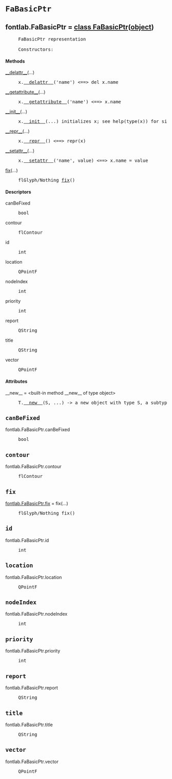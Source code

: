 

<a name="fontlab.FaBasicPtr"></a>

# `FaBasicPtr`


<dt class="class"><h2><span class="class-name">fontlab.FaBasicPtr</span> = <a name="fontlab.FaBasicPtr" href="#fontlab.FaBasicPtr">class FaBasicPtr</a>(<a href="./__builtin__.html#object">object</a>)</h2></dt><dd class="class"><dd>


<pre class="doc" markdown="0">FaBasicPtr representation

Constructors:</pre>


</dd><h4 class="head-methods">Methods </h4><dl class="function"><dt><a name="FaBasicPtr-__delattr__" href="#FaBasicPtr-__delattr__"><span class="function-name">__delattr__</span></a><span class="argspec">(...)</span></dt><dd>

<pre class="doc" markdown="0">x.<a href="#fontlab.FaBasicPtr-__delattr__">__delattr__</a>('name') <==> del x.name</pre>

</dd></dl>
<dl class="function"><dt><a name="FaBasicPtr-__getattribute__" href="#FaBasicPtr-__getattribute__"><span class="function-name">__getattribute__</span></a><span class="argspec">(...)</span></dt><dd>

<pre class="doc" markdown="0">x.<a href="#fontlab.FaBasicPtr-__getattribute__">__getattribute__</a>('name') <==> x.name</pre>

</dd></dl>
<dl class="function"><dt><a name="FaBasicPtr-__init__" href="#FaBasicPtr-__init__"><span class="function-name">__init__</span></a><span class="argspec">(...)</span></dt><dd>

<pre class="doc" markdown="0">x.<a href="#fontlab.FaBasicPtr-__init__">__init__</a>(...) initializes x; see help(type(x)) for signature</pre>

</dd></dl>
<dl class="function"><dt><a name="FaBasicPtr-__repr__" href="#FaBasicPtr-__repr__"><span class="function-name">__repr__</span></a><span class="argspec">(...)</span></dt><dd>

<pre class="doc" markdown="0">x.<a href="#fontlab.FaBasicPtr-__repr__">__repr__</a>() <==> repr(x)</pre>

</dd></dl>
<dl class="function"><dt><a name="FaBasicPtr-__setattr__" href="#FaBasicPtr-__setattr__"><span class="function-name">__setattr__</span></a><span class="argspec">(...)</span></dt><dd>

<pre class="doc" markdown="0">x.<a href="#fontlab.FaBasicPtr-__setattr__">__setattr__</a>('name', value) <==> x.name = value</pre>

</dd></dl>
<dl class="function"><dt><a name="FaBasicPtr-fix" href="#FaBasicPtr-fix"><span class="function-name">fix</span></a><span class="argspec">(...)</span></dt><dd>

<pre class="doc" markdown="0">flGlyph/Nothing <a href="#fontlab.FaBasicPtr-fix">fix</a>()</pre>

</dd></dl>

  <h4 class="head-desc">Descriptors </h4><dl class="descriptor"><dt>canBeFixed</dt>
<dd>

<pre class="doc" markdown="0">bool</pre>

</dd>
</dl>
<dl class="descriptor"><dt>contour</dt>
<dd>

<pre class="doc" markdown="0">flContour</pre>

</dd>
</dl>
<dl class="descriptor"><dt>id</dt>
<dd>

<pre class="doc" markdown="0">int</pre>

</dd>
</dl>
<dl class="descriptor"><dt>location</dt>
<dd>

<pre class="doc" markdown="0">QPointF</pre>

</dd>
</dl>
<dl class="descriptor"><dt>nodeIndex</dt>
<dd>

<pre class="doc" markdown="0">int</pre>

</dd>
</dl>
<dl class="descriptor"><dt>priority</dt>
<dd>

<pre class="doc" markdown="0">int</pre>

</dd>
</dl>
<dl class="descriptor"><dt>report</dt>
<dd>

<pre class="doc" markdown="0">QString</pre>

</dd>
</dl>
<dl class="descriptor"><dt>title</dt>
<dd>

<pre class="doc" markdown="0">QString</pre>

</dd>
</dl>
<dl class="descriptor"><dt>vector</dt>
<dd>

<pre class="doc" markdown="0">QPointF</pre>

</dd>
</dl>

  <h4 class="head-attrs">Attributes </h4><dl><dt><span class="other-name">__new__</span> = &lt;built-in method __new__ of type object&gt;<dd>

<pre class="doc" markdown="0">T.<a href="#fontlab.FaBasicPtr-__new__">__new__</a>(S, ...) -> a new object with type S, a subtype of T</pre>

</dd></dl>
</dd>


<a name="fontlab.FaBasicPtr.canBeFixed"></a>

## `canBeFixed`


<dl class="descriptor"><dt>fontlab.FaBasicPtr.canBeFixed</dt>
<dd>

<pre class="doc" markdown="0">bool</pre>

</dd>
</dl>



<a name="fontlab.FaBasicPtr.contour"></a>

## `contour`


<dl class="descriptor"><dt>fontlab.FaBasicPtr.contour</dt>
<dd>

<pre class="doc" markdown="0">flContour</pre>

</dd>
</dl>



<a name="fontlab.FaBasicPtr.fix"></a>

## `fix`


<dl class="function"><dt><a name="-fontlab.FaBasicPtr.fix" href="#-fontlab.FaBasicPtr.fix"><span class="function-name">fontlab.FaBasicPtr.fix</span></a> = fix<span class="argspec">(...)</span></dt><dd>

<pre class="doc" markdown="0">flGlyph/Nothing fix()</pre>

</dd></dl>



<a name="fontlab.FaBasicPtr.id"></a>

## `id`


<dl class="descriptor"><dt>fontlab.FaBasicPtr.id</dt>
<dd>

<pre class="doc" markdown="0">int</pre>

</dd>
</dl>



<a name="fontlab.FaBasicPtr.location"></a>

## `location`


<dl class="descriptor"><dt>fontlab.FaBasicPtr.location</dt>
<dd>

<pre class="doc" markdown="0">QPointF</pre>

</dd>
</dl>



<a name="fontlab.FaBasicPtr.nodeIndex"></a>

## `nodeIndex`


<dl class="descriptor"><dt>fontlab.FaBasicPtr.nodeIndex</dt>
<dd>

<pre class="doc" markdown="0">int</pre>

</dd>
</dl>



<a name="fontlab.FaBasicPtr.priority"></a>

## `priority`


<dl class="descriptor"><dt>fontlab.FaBasicPtr.priority</dt>
<dd>

<pre class="doc" markdown="0">int</pre>

</dd>
</dl>



<a name="fontlab.FaBasicPtr.report"></a>

## `report`


<dl class="descriptor"><dt>fontlab.FaBasicPtr.report</dt>
<dd>

<pre class="doc" markdown="0">QString</pre>

</dd>
</dl>



<a name="fontlab.FaBasicPtr.title"></a>

## `title`


<dl class="descriptor"><dt>fontlab.FaBasicPtr.title</dt>
<dd>

<pre class="doc" markdown="0">QString</pre>

</dd>
</dl>



<a name="fontlab.FaBasicPtr.vector"></a>

## `vector`


<dl class="descriptor"><dt>fontlab.FaBasicPtr.vector</dt>
<dd>

<pre class="doc" markdown="0">QPointF</pre>

</dd>
</dl>

